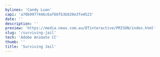 ```yaml
---
bylines: 'Candy Luan'
capi: 'a70b9977446c6af66fb3b820e3fe4523'
date: ''
description: ''
preview: 'https://media.news.com.au/DTinteractive/PRISON/index.html'
slug: '/surviving-jail'
tech: 'Adobe Animate CC'
thumb: ''
title: 'Surviving Jail'
---
```

